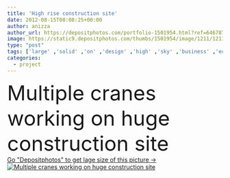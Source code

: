```yaml
---
title: 'High rise construction site'
date: 2012-08-15T08:08:25+00:00
author: anizza
author_url: https://depositphotos.com/portfolio-1501954.html?ref=64678756
image: https://static9.depositphotos.com/thumbs/1501954/image/1211/12112127/api_thumb_450.jpg?forcejpeg=true
type: "post"
tags: ['large' ,'solid' ,'on' ,'design' ,'high' ,'sky' ,'business' ,'equipment' ,'growth' ,'up' ,'huge' ,'steel' ,'industrial' ,'elements' ,'architecture' ,'building' ,'construction' ,'industry' ,'structure' ,'tall' ,'urban' ,'multiple' ,'fingers' ,'working' ,'development' ,'work' ,'job' ,'metallic' ,'project' ,'property' ,'foundation' ,'economy' ,'elevation' ,'angle' ,'crane' ,'engineering' ,'site' ,'apartment' ,'infrastructure' ,'rise' ,'construct' ,'buildings' ,'workplace' ,'rising' ,'low' ,'offices' ,'economic' ,'scaffolding' ,'cranes' ,'developer' ]
categories: 
  - project
---
```

<div aling="center">
            <font size="60"> Multiple cranes working on huge construction site</font>   
</div>
<div>
    <a href='https://static9.depositphotos.com/thumbs/1501954/image/1211/12112127/api_thumb_450.jpg?forcejpeg=true?ref=64678756' target=_blank > Go "Depositphotos" to get lage size of this picture ->
        <img href='https://static9.depositphotos.com/thumbs/1501954/image/1211/12112127/api_thumb_450.jpg?forcejpeg=true?ref=64678756' src='https://static9.depositphotos.com/1501954/1211/i/950/depositphotos_12112127-stock-photo-high-rise-construction-site.jpg?forcejpeg=true' alt='Multiple cranes working on huge construction site' >
    </a>
</div>
